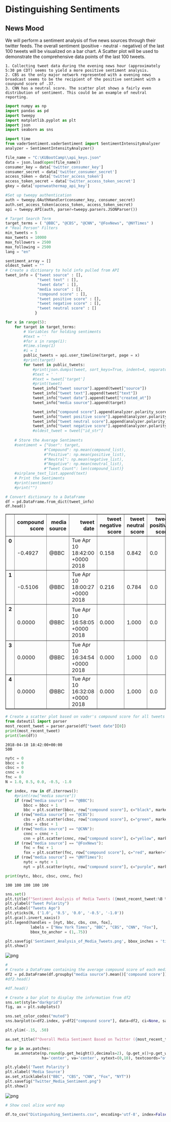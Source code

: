 
# Distinguishing Sentiments

## News Mood

We will perform a sentiment analysis of five news sources through their twitter feeds. The overall sentiment (positive - neutral - negative) of the last 100 tweets will be visualized on a bar chart. A Scatter plot will be used to demonstrate the comprehensive data points of the last 100 tweets.

    1. Collecting tweet data during the evening news hour (approximately 5:30 pm CDT) seems to yield a more positive sentiment analysis.
    2. CBS as the only major network represented with a evening news broadcast seems to be the recipient of the positive sentiment with a counpund score of .37.
    3. CNN has a neutral score. The scatter plot shows a fairly even distribution of sentiment. This could be an example of neutral reporting.


```python
import numpy as np
import pandas as pd
import tweepy
import matplotlib.pyplot as plt
import json
import seaborn as sns

import time
from vaderSentiment.vaderSentiment import SentimentIntensityAnalyzer
analyzer = SentimentIntensityAnalyzer()
```


```python
file_name = "C:\KUBootCamp\\api_keys.json"
data = json.load(open(file_name))
consumer_key = data['twitter_consumer_key']
consumer_secret = data['twitter_consumer_secret']
access_token = data['twitter_access_token']
access_token_secret = data['twitter_access_token_secret']
gkey = data['openweathermap_api_key']

```


```python
#Set up tweepy authentication
auth = tweepy.OAuthHandler(consumer_key, consumer_secret)
auth.set_access_token(access_token, access_token_secret)
api = tweepy.API(auth, parser=tweepy.parsers.JSONParser())
```


```python
# Target Search Term
target_terms = ( "@BBC", "@CBS", "@CNN", "@FoxNews", "@NYTimes" )
# "Real Person" Filters
min_tweets = 5
max_tweets = 10000
max_followers = 2500
max_following = 2500
lang = "en"

sentiment_array = []
oldest_tweet = ""
# Create a dictionary to hold info pulled from API 
tweet_info = {"tweet source" : [],
              "tweet text" : [],
              "tweet date" : [],
              "media source" : [],
              "compound score" : [],
              "tweet positive score" : [],
              "tweet negative score" : [],
              "tweet neutral score" : []
             }
```


```python
for x in range(5):
    for target in target_terms:
        # Variables for holding sentiments
        #text = ''
        #for x in range(1):
        #time.sleep(1)
        #i = 1
        public_tweets = api.user_timeline(target, page = x)
        #print(target)
        for tweet in public_tweets:
            #print(json.dumps(tweet, sort_keys=True, indent=4, separators=(',',': ')))
            #text = ' '
            #text = tweet['target']
            #print(tweet)
            tweet_info["tweet source"].append(tweet["source"])
            tweet_info["tweet text"].append(tweet["text"])
            tweet_info["tweet date"].append(tweet["created_at"])
            tweet_info["media source"].append(target)

            tweet_info["compound score"].append(analyzer.polarity_scores(tweet["text"])["compound"])
            tweet_info["tweet positive score"].append(analyzer.polarity_scores(tweet["text"])["pos"])
            tweet_info["tweet neutral score"].append(analyzer.polarity_scores(tweet["text"])["neu"])
            tweet_info["tweet negative score"].append(analyzer.polarity_scores(tweet["text"])["neg"])
            #oldest_tweet = tweet["id_str"]
            
    # Store the Average Sentiments
    #sentiment = {"User": target,
                 #"Compound": np.mean(compound_list),
                 #"Positive": np.mean(positive_list),
                 #"Neutral": np.mean(negative_list),
                 #"Negative": np.mean(neutral_list),
                 #"Tweet Count": len(compound_list)}
    #airplane_text_list.append(text)
    # Print the Sentiments
    #print(sentiment)
    #print("")

```


```python
# Convert dictionary to a DataFrame
df = pd.DataFrame.from_dict(tweet_info)
df.head()
```




<div>
<style>
    .dataframe thead tr:only-child th {
        text-align: right;
    }

    .dataframe thead th {
        text-align: left;
    }

    .dataframe tbody tr th {
        vertical-align: top;
    }
</style>
<table border="1" class="dataframe">
  <thead>
    <tr style="text-align: right;">
      <th></th>
      <th>compound score</th>
      <th>media source</th>
      <th>tweet date</th>
      <th>tweet negative score</th>
      <th>tweet neutral score</th>
      <th>tweet positive score</th>
      <th>tweet source</th>
      <th>tweet text</th>
    </tr>
  </thead>
  <tbody>
    <tr>
      <th>0</th>
      <td>-0.4927</td>
      <td>@BBC</td>
      <td>Tue Apr 10 18:42:00 +0000 2018</td>
      <td>0.158</td>
      <td>0.842</td>
      <td>0.0</td>
      <td>&lt;a href="https://studio.twitter.com" rel="nofo...</td>
      <td>It wasn't until Henry VIII's reign that the #T...</td>
    </tr>
    <tr>
      <th>1</th>
      <td>-0.5106</td>
      <td>@BBC</td>
      <td>Tue Apr 10 18:00:27 +0000 2018</td>
      <td>0.216</td>
      <td>0.784</td>
      <td>0.0</td>
      <td>&lt;a href="http://www.socialflow.com" rel="nofol...</td>
      <td>Meet Rebekah - a former professional footballe...</td>
    </tr>
    <tr>
      <th>2</th>
      <td>0.0000</td>
      <td>@BBC</td>
      <td>Tue Apr 10 16:58:05 +0000 2018</td>
      <td>0.000</td>
      <td>1.000</td>
      <td>0.0</td>
      <td>&lt;a href="http://www.socialflow.com" rel="nofol...</td>
      <td>🌶🤯 A man who ate the world's hottest chilli pe...</td>
    </tr>
    <tr>
      <th>3</th>
      <td>0.0000</td>
      <td>@BBC</td>
      <td>Tue Apr 10 16:34:54 +0000 2018</td>
      <td>0.000</td>
      <td>1.000</td>
      <td>0.0</td>
      <td>&lt;a href="http://twitter.com" rel="nofollow"&gt;Tw...</td>
      <td>RT @bbccomedy: Henry of Eight, the Tudor Kim K...</td>
    </tr>
    <tr>
      <th>4</th>
      <td>0.0000</td>
      <td>@BBC</td>
      <td>Tue Apr 10 16:32:08 +0000 2018</td>
      <td>0.000</td>
      <td>1.000</td>
      <td>0.0</td>
      <td>&lt;a href="http://www.socialflow.com" rel="nofol...</td>
      <td>👭 Ten celebrity pairs who look so freakily ali...</td>
    </tr>
  </tbody>
</table>
</div>




```python
# Create a scatter plot based on vader's compound score for all tweets
from dateutil import parser
most_recent_tweet = parser.parse(df["tweet date"][0])
print(most_recent_tweet)
print(len(df))
```

    2018-04-10 18:42:00+00:00
    500
    


```python
nytc = 0
bbcc = 0
cbsc = 0
cnnc = 0
fnc = 0
N = 1.0, 0.5, 0.0, -0.5, -1.0
```


```python
for index, row in df.iterrows():
    #print(row["media source"])
    if (row["media source"] == "@BBC"):
        bbcc = bbcc + 1
        bbc = plt.scatter(bbcc, row["compound score"], c="black", marker="o", alpha=.8, edgecolor="k", linewidths=1)
    if (row["media source"] == "@CBS"):
        cbs = plt.scatter(cbsc, row["compound score"], c="green", marker="o", alpha=.8, edgecolor="k", linewidths=1)
        cbsc = cbsc + 1
    if (row["media source"] == "@CNN"):
        cnnc = cnnc + 1
        cnn = plt.scatter(cnnc, row["compound score"], c="yellow", marker="o", alpha=.8, edgecolor="k", linewidths=1)
    if (row["media source"] == "@FoxNews"):
        fnc = fnc + 1
        fox = plt.scatter(fnc, row["compound score"], c="red", marker="o", alpha=.8, edgecolor="k", linewidths=1)
    if (row["media source"] == "@NYTimes"):
        nytc = nytc + 1
        nyt = plt.scatter(nytc, row["compound score"], c="purple", marker="o", alpha=.8, edgecolor="k", linewidths=1)
```


```python
print(nytc, bbcc, cbsc, cnnc, fnc)

```

    100 100 100 100 100
    


```python
sns.set()
plt.title(f"Sentiment Analysis of Media Tweets ({most_recent_tweet:%B %d, %Y})")
plt.ylabel("Tweet Polarity")
plt.xlabel("Tweets Ago")
plt.yticks(N, ('1.0', '0.5', '0.0', '-0.5', '-1.0'))
plt.gca().invert_xaxis()
plt.legend(handles = [nyt, bbc, cbs, cnn, fox],
           labels = ["New York Times", "BBC", "CBS", "CNN", "Fox"],
           bbox_to_anchor = (1,.75))

plt.savefig('Sentiment_Analysis_of_Media_Tweets.png', bbox_inches = 'tight')
plt.show()

```


![png](output_11_0.png)



```python
#
# Create a DataFrame containing the average compound score of each media sources's tweeets
df2 = pd.DataFrame(df.groupby("media source").mean()['compound score'])
#df2.head()
```


```python
#df.head()
```


```python
# Create a bar plot to display the information from df2
sns.set(style="darkgrid")
fig, ax = plt.subplots()

sns.set_color_codes("muted")
sns.barplot(x=df2.index, y=df2["compound score"], data=df2, ci=None, saturation=.8)

plt.ylim(-.15, .50)

ax.set_title(f"Overall Media Sentiment Based on Twitter ({most_recent_tweet:%B %d, %Y})")

for p in ax.patches: 
    ax.annotate(np.round(p.get_height(),decimals=2), (p.get_x()+p.get_width()/2., p.get_height()),
                ha='center', va='center', xytext=(0,10), textcoords="offset points")

plt.ylabel('Tweet Polarity')
plt.xlabel('Media Source')
ax.set_xticklabels(("BBC", "CBS", "CNN", "Fox", "NYT"))
plt.savefig("Twitter_Media_Sentiment.png")
plt.show()

```


![png](output_14_0.png)



```python
# Show cool alice word map
```


```python
df.to_csv("Distingushing_Sentiments.csv", encoding='utf-8', index=False)
```
